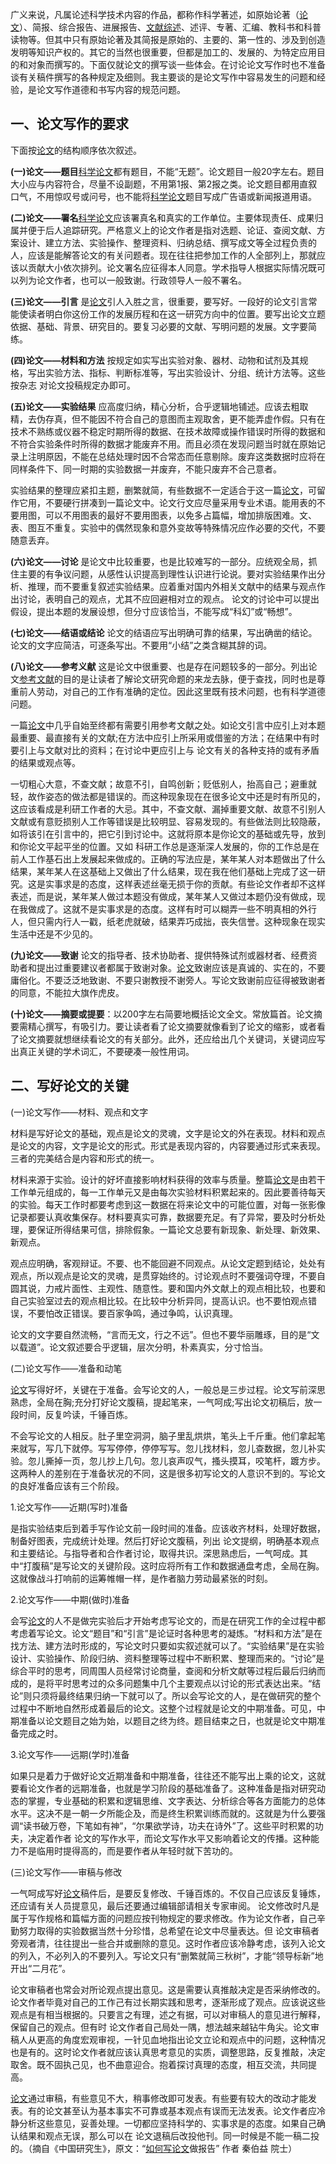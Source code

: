 广义来说，凡属论述科学技术内容的作品，都称作科学著述，如原始论著（[论文](http://www.cnki.com.cn/delivery/lunwen-ruhexielunwen-0.htm)）、简报、综合报告、进展报告、[文献综述](http://www.cnki.com.cn/delivery/lunwen-wenxianzongshu-14.html)、述评、专著、汇编、教科书和科普读物等。但其中只有原始论著及其简报是原始的、主要的、第一性的、涉及到创造发明等知识产权的。其它的当然也很重要，但都是加工的、发展的、为特定应用目的和对象而撰写的。下面仅就论文的撰写谈一些体会。在讨论论文写作时也不准备谈有关稿件撰写的各种规定及细则。我主要谈的是论文写作中容易发生的问题和经验，是论文写作道德和书写内容的规范问题。

## 一、论文写作的要求

下面按[论文](http://www.cnki.com.cn/delivery/lunwen-ruhexielunwen-0.htm)的结构顺序依次叙述。

**(一)论文——题目**[科学论文](http://www.cnki.com.cn/delivery/lunwen-kejilunwen-2.htm)都有题目，不能“无题”。论文题目一般20字左右。题目大小应与内容符合，尽量不设副题，不用第1报、第2报之类。论文题目都用直叙口气，不用惊叹号或问号，也不能将[科学论文](http://www.cnki.com.cn/delivery/lunwen-kejilunwen-2.htm)题目写成广告语或新闻报道用语。

**(二)论文——署名**[科学论文](http://www.cnki.com.cn/delivery/lunwen-kejilunwen-2.htm)应该署真名和真实的工作单位。主要体现责任、成果归属并便于后人追踪研究。严格意义上的论文作者是指对选题、论证、查阅文献、方案设计、建立方法、实验操作、整理资料、归纳总结、撰写成文等全过程负责的人，应该是能解答论文的有关问题者。现在往往把参加工作的人全部列上，那就应该以贡献大小依次排列。论文署名应征得本人同意。学术指导人根据实际情况既可以列为论文作者，也可以一般致谢。行政领导人一般不署名。

**(三)论文——引言** 是[论文](http://www.cnki.com.cn/delivery/lunwen-ruhexielunwen-0.htm)引人入胜之言，很重要，要写好。一段好的论文引言常能使读者明白你这份工作的发展历程和在这一研究方向中的位置。要写出论文立题依据、基础、背景、研究目的。要复习必要的文献、写明问题的发展。文字要简练。

**(四)论文——材料和方法** 按规定如实写出实验对象、器材、动物和试剂及其规格，写出实验方法、指标、判断标准等，写出实验设计、分组、统计方法等。这些按杂志 对论文投稿规定办即可。

**(五)论文——实验结果** 应高度归纳，精心分析，合乎逻辑地铺述。应该去粗取精，去伪存真，但不能因不符合自己的意图而主观取舍，更不能弄虚作假。只有在技术不熟练或仪器不稳定时期所得的数据、在技术故障或操作错误时所得的数据和不符合实验条件时所得的数据才能废弃不用。而且必须在发现问题当时就在原始记录上注明原因，不能在总结处理时因不合常态而任意剔除。废弃这类数据时应将在同样条件下、同一时期的实验数据一并废弃，不能只废弃不合己意者。

实验结果的整理应紧扣主题，删繁就简，有些数据不一定适合于这一篇[论文](http://www.cnki.com.cn/delivery/lunwen-ruhexielunwen-0.htm)，可留作它用，不要硬行拼凑到一篇论文中。论文行文应尽量采用专业术语。能用表的不要用图，可以不用图表的最好不要用图表，以免多占篇幅，增加排版困难。文、表、图互不重复。实验中的偶然现象和意外变故等特殊情况应作必要的交代，不要随意丢弃。

**(六)论文——讨论** 是论文中比较重要，也是比较难写的一部分。应统观全局，抓住主要的有争议问题，从感性认识提高到理性认识进行论说。要对实验结果作出分析、推理，而不要重复叙述实验结果。应着重对国内外相关文献中的结果与观点作出讨论，表明自己的观点，尤其不应回避相对立的观点。 论文的讨论中可以提出假设，提出本题的发展设想，但分寸应该恰当，不能写成“科幻”或“畅想”。

**(七)论文——结语或结论** 论文的结语应写出明确可靠的结果，写出确凿的结论。论文的文字应简洁，可逐条写出。不要用“小结”之类含糊其辞的词。

**(八)论文——参考义献** 这是论文中很重要、也是存在问题较多的一部分。列出论文[参考文献](http://www.cnki.com.cn/delivery/lunwen-lunwengeshi-1.htm)的目的是让读者了解论文研究命题的来龙去脉，便于查找，同时也是尊重前人劳动，对自己的工作有准确的定位。因此这里既有技术问题，也有科学道德问题。

一篇[论文](http://www.cnki.com.cn/delivery/lunwen-ruhexielunwen-0.htm)中几乎自始至终都有需要引用参考文献之处。如论文引言中应引上对本题最重要、最直接有关的文献;在方法中应引上所采用或借鉴的方法；在结果中有时要引上与文献对比的资料；在讨论中更应引上与 论文有关的各种支持的或有矛盾的结果或观点等。

一切粗心大意，不查文献；故意不引，自鸣创新；贬低别人，抬高自己；避重就轻，故作姿态的做法都是错误的。而这种现象现在在很多论文中还是时有所见的，这应该看成是利研工作者的大忌。其中，不查文献、漏掉重要文献、故意不引别人文献或有意贬损别人工作等错误是比较明显、容易发现的。有些做法则比较隐蔽，如将该引在引言中的，把它引到讨论中。这就将原本是你论文的基础或先导，放到和你论文平起平坐的位置。又如 科研工作总是逐渐深人发展的，你的工作总是在前人工作基石出上发展起来做成的。正确的写法应是，某年某人对本题做出了什么结果，某年某人在这基础上又做出了什么结果，现在我在他们基础上完成了这一研究。这是实事求是的态度，这样表述丝毫无损于你的贡献。有些论文作者却不这样表述，而是说，某年某人做过本题没有做成，某年某人又做过本题仍没有做成，现在我做成了。这就不是实事求是的态度。这样有时可以糊弄一些不明真相的外行人，但只需内行人一戳，纸老虎就破，结果弄巧成拙，丧失信誉。这种现象在现实生活中还是不少见的。

**(九)论文——致谢** 论文的指导者、技术协助者、提供特殊试剂或器材者、经费资助者和提出过重要建议者都属于致谢对象。[论文](http://www.cnki.com.cn/delivery/lunwen-ruhexielunwen-0.htm)致谢应该是真诚的、实在的，不要庸俗化。不要泛泛地致谢、不要只谢教授不谢旁人。写论文致谢前应征得被致谢者的同意，不能拉大旗作虎皮。

**(十)论文——摘要或提要**：以200字左右简要地概括论文全文。常放篇首。论文摘要需精心撰写，有吸引力。要让读者看了论文摘要就像看到了论文的缩影，或者看了论文摘要就想继续看论文的有关部分。此外，还应给出几个关键词，关键词应写出真正关键的学术词汇，不要硬凑一般性用词。

## 二、写好论文的关键

(一)论文写作——材料、观点和文字

材料是写好论文的基础，观点是论文的灵魂，文字是论文的外在表现。材料和观点是论文的内容，文字是论文的形式。形式是表现内容的，内容要通过形式来表现。三者的完美结合是内容和形式的统一。

材料来源于实验。设计的好坏直接影响材料获得的效率与质量。整篇[论文](http://www.cnki.com.cn/delivery/lunwen-ruhexielunwen-0.htm)是由若干工作单元组成的，每一工作单元又是由每次实验材料积累起来的。因此要善待每天的实验。每天工作时都要考虑到这一数据在将来论文中的可能位置，对每一张影像记录都要认真收集保存。材料要真实可靠，数据要充足。有了异常，要及时分析处理，要保证所得结果可信，排除假象。一篇论文总要有新现象、新处理、新效果、新观点。

观点应明确，客观辩证。不要、也不能回避不同观点。从论文定题到结论，处处有观点，所以观点是论文的灵魂，是贯穿始终的。讨论观点时不要强词夺理，不要自圆其说，力戒片面性、主观性、随意性。要和国内外文献上的观点相比较，也要和自己实验室过去的观点相比较。在比较中分析异同，提高认识。也不要怕观点错误，不要怕改正错误。要百家争鸣，通过争鸣，认识真理。

论文的文字要自然流畅，“言而无文，行之不远”。但也不要华丽雕琢，目的是“文以载道”。论文叙述要合乎逻辑，层次分明，朴素真实，分寸恰当。

(二)论文写作——准备和动笔

[论文](http://www.cnki.com.cn/delivery/lunwen-ruhexielunwen-0.htm)写得好坏，关键在于准备。会写论文的人，一般总是三步过程。论文写前深思熟虑，全局在胸;充分打好论文腹稿，提起笔来，一气呵成;写出论文初稿后，放一段时间，反复吟读，千锤百炼。

不会写论文的人相反。肚子里空洞洞，脑子里乱烘烘，笔头上千斤重。他们拿起笔来就写，写几下就停。写写停停，停停写写。忽儿找材料，忽儿查数据，忽儿补实验。忽儿撕掉一页，忽儿抄上几句。忽儿哀声叹气，搔头摸耳，咬笔杆，踱方步。这两种人的差别在于准备状况的不同，这是很多初写论文的人意识不到的。写论文的良好准备应该有三个阶段。

1.论文写作——近期(写时)准备

是指实验结束后到着手写作论文前一段时间的准备。应该收齐材料，处理好数据，制备好图表，完成统计处理。然后打好论文腹稿，列出 论文提纲，明确基本观点和主要结论。与指导者和合作者讨论，取得共识。深思熟虑后，一气呵成。其中“打腹稿”是写论文的关键阶段。这时应将所有工作和数据通盘考虑，全局在胸。这就像战斗打响前的运筹帷帽一样，是作者脑力劳动最紧张的时刻。

2.论文写作——中期(做时)准备

会写[论文](http://www.cnki.com.cn/delivery/lunwen-ruhexielunwen-0.htm)的人不是做完实验后才开始考虑写论文的，而是在研究工作的全过程中都考虑着写论文。论文“题目”和“引言”是论证时各种思考的凝炼。“材料和方法”是在找方法、建方法时形成的，写论文时只要如实叙述就可以了。“实验结果”是在实验设计、实验操作、阶段归纳、资料整理等过程中不断积累、整理而来的。“讨论”是综合平时的思考，同周围人员经常讨论商量，查阅和分析文献等过程后最后归纳而成的，是将平时思考过的众多问题集中几个主要观点以讨论的形式表达出来。“结论”则只须将最终结果归纳一下就可以了。所以会写论文的人，是在做研究的整个过程中不断地自然形成着最后的论文。这整个过程就是论文的中期准备。可见，中期准备以论文题目之始为始，以题目之终为终。题目结束之日，也就是论文中期准备完成之时。

3.论文写作——远期(学时)准备

如果只是着力于做好论文近期准备和中期准备，往往还不能写出上乘的论文，这就要看论文作者的远期准备，也就是学习阶段的基础准备了。这种准备是指对研究动态的掌握，专业基础的积累和逻辑思维、文字表达、分析综合等各方面能力的总体水平。这决不是一朝一夕所能企及，而是终生积累训练而就的。这就是为什么要强调“读书破万卷，下笔如有神”，“尔果欲学诗，功夫在诗外”了。这些平时积累的功夫，决定着作者 论文的写作水平，而论文写作水平又影响着论文的传播。这种能力不是临用时提得高的，而是要作者从年轻时就下苦功的。

(三)论文写作——审稿与修改

一气呵成写好[论文](http://www.cnki.com.cn/delivery/lunwen-ruhexielunwen-0.htm)稿件后，是要反复修改、千锤百炼的。不仅自己应该反复锤炼，还应请有关人员提意见，最后还要通过编辑部请相关专家审阅。 论文修改时凡是属于写作规格和篇幅方面的问题应按刊物规定的要求修改。作为论文作者，自己辛勤努力取得的实验数据当然十分珍惜，总希望在论文中尽量表达。但 论文审稿者旁观者清，往往提出一些合并或删除的意见。这时作者应该冷静考虑，该列入论文的列入，不必列入的不要列入。写论文只有“删繁就简三秋树”，才能“领导标新”地开出“二月花”。

论文审稿者也常会对所论观点提出意见。这是需要认真推敲决定是否采纳修改的。论文作者毕竟对自己的工作己有过长期实践和思考，逐渐形成了观点。应该说这些观点是有相当根据的。只要言之有理，述之有据，可以对审稿人的意见进行解释，保留自己的观点。但有时 论文作者自己局处一隅，想法越来越钻牛角尖。论文审稿人从更高的角度宏观审视，一针见血地指出论文立论和观点中的问题，这种情况也是有的。这时论文作者就应该认真思考意见的实质，调整思路，反复推敲，决定取舍。既不固执己见，也不曲意迎合。抱着探讨真理的态度，相互交流，共同提高。

[论文](http://www.cnki.com.cn/delivery/lunwen-ruhexielunwen-0.htm)通过审稿，有些意见不大，稍事修改即可发表。有些要有较大的改动才能发表。有的论文甚至认为基本事实不可靠或基本观点有误而无法发表。论文作者应冷静分析这些意见，妥善处理。一切都应坚持科学的、实事求是的态度。如果自己确认结果和观点无误，那么可以在 论文退稿后改投他刊。同一时候是不能一稿二投的。（摘自《中国研究生》，原文：“[如何写论文](http://www.cnki.com.cn/delivery/lunwen-ruhexielunwen-0.htm)做报告” 作者 秦伯益 院士）